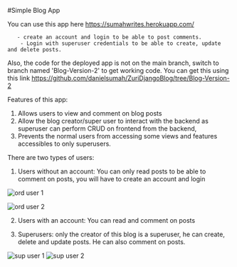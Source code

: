 #Simple Blog App

You can use this app here  https://sumahwrites.herokuapp.com/
        
       - create an account and login to be able to post comments.
        - Login with superuser credentials to be able to create, update and delete posts.

Also, the code for the deployed app is not on the main branch, switch to branch named 'Blog-Version-2' to get working code. You can get this using this link https://github.com/danielsumah/ZuriDjangoBlog/tree/Blog-Version-2

Features of this app:
1. Allows users to view and comment on blog posts
2. Allow the blog creator/super user to interact with the backend as superuser can perform CRUD on frontend from the backend,
3. Prevents the normal users from accessing some views and features accessibles to only superusers.

There are two types of users:

1. Users without an account: You can only read posts
      to be able to comment on posts, you will have to create an account and login
      
     
![ord user 1](https://user-images.githubusercontent.com/52764894/117385566-47c48900-aedd-11eb-9d67-93f845ce7a95.JPG)

![ord user 2](https://user-images.githubusercontent.com/52764894/117385619-5a3ec280-aedd-11eb-9c62-35db65de5c78.JPG)


2. Users with an account: You can read and comment on posts

3. Superusers: only the creator of this blog is a superuser, he can create, delete and update posts. He can also comment on posts.

![sup user 1](https://user-images.githubusercontent.com/52764894/117385830-b4d81e80-aedd-11eb-9292-c9f13c44600e.JPG)
![sup user 2](https://user-images.githubusercontent.com/52764894/117386002-04b6e580-aede-11eb-85ff-9d14d80db68e.JPG)
